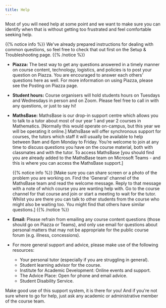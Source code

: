 ```yaml
---
title: Help
---
```


Most of you will need help at some point and we want to make sure you can identify when that is without getting too frustrated and feel comfortable seeking help.

{{% notice info %}}
We've already prepared instructions for dealing with common questions, so feel free to check that out first on the <a id="troubleshoot">Setup & Troubleshooting</a> page.
{{% /notice %}}

- **Piazza:** The best way to get any questions answered in a timely manner on course content, technology, logistics, and policies is to post your question on <a id="Piazza">Piazza</a>. You are encouraged to answer each others' questions here as well. For more information on using Piazza, please see the <a id="PiazzaHelp">Posting on Piazza</a> page.
- **Student hours:** Course organisers will hold students hours on Tuesdays and Wednesdays in person and on Zoom. Please feel free to call in with any questions, or just to say hi!
- **MathsBase:** MathsBase is our drop-in support centre which allows you to talk to a tutor about most of our year 1 and year 2 courses in Mathematics. [Normally this would operate on-campus, but this year we will be operating it online.] MathsBase will offer synchronous support for courses, the tutors which staff it will usually be available to help between 9am and 6pm Monday to Friday. You’re welcome to join at any time to discuss questions you have on the course material, both with classmates and with the tutor. To access MathsBase [you should find you are already added to the MathsBase team on Microsoft Teams - and this is where you can access the MathsBase support.]

  {{% notice info %}}
  [Make sure you can share screen or a photo of the problem you are working on.
  Find the ‘General’ channel of the MathsBase team and read the welcome message.
  Reply to that message with a note of which course you are wanting help with.
  Go to the course channel for that course and join or start a meeting to wait for the tutor. Whilst you are there you can talk to other students from the course who might also be waiting too. You might find that others have similar questions.]
  {{% /notice %}}

- **Email:** Please refrain from emailing any course content questions (those should go on Piazza or Teams), and only use email for questions about personal matters that may not be appropriate for the public course forum (e.g. illness, concessions).

- For more general support and advice, please make use of the following resources:
  <ul>
    <li>Your personal tutor (especially if you are struggling in general).</li>
    <li>Student learning advisor for the course.</li>
    <li><a = id="IAD">Institute for Academic Development</a>: Online events and support.</li>
    <li><a = id="Advice">The Advice Place</a>: Open for phone and email advice.</li>
    <li><a = id="Disability">Student Disability Service</a>.</li>
  </ul>

Make good use of this support system, it is there for you! And if you're not sure where to go for help, just ask any academic or administrative member of the course team.